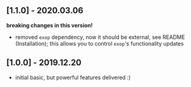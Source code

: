 ## [1.1.0] - 2020.03.06

**breaking changes in this version!**

- removed `exop` dependency, now it should be external, see README (Installation);
  this allows you to control `exop`'s functionality updates

## [1.0.0] - 2019.12.20

- initial basic, but powerful features delivered :)
